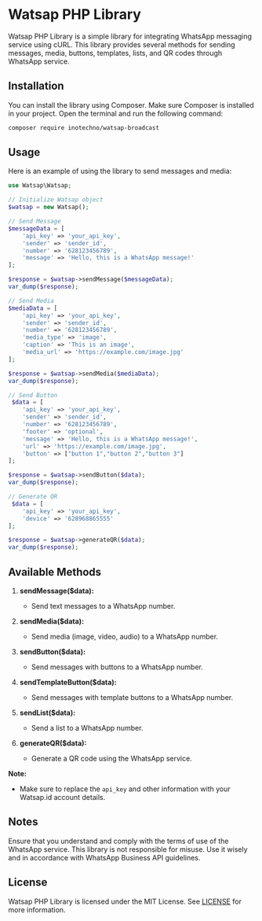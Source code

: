 # Watsap PHP Library

Watsap PHP Library is a simple library for integrating WhatsApp messaging service using cURL. This library provides several methods for sending messages, media, buttons, templates, lists, and QR codes through WhatsApp service.

## Installation

You can install the library using Composer. Make sure Composer is installed in your project. Open the terminal and run the following command:

```bash
composer require inotechno/watsap-broadcast
```

## Usage

Here is an example of using the library to send messages and media:

```php
use Watsap\Watsap;

// Initialize Watsap object
$watsap = new Watsap();

// Send Message
$messageData = [
    'api_key' => 'your_api_key',
    'sender' => 'sender_id',
    'number' => '628123456789',
    'message' => 'Hello, this is a WhatsApp message!'
];

$response = $watsap->sendMessage($messageData);
var_dump($response);

// Send Media
$mediaData = [
    'api_key' => 'your_api_key',
    'sender' => 'sender_id',
    'number' => '628123456789',
    'media_type' => 'image',
    'caption' => 'This is an image',
    'media_url' => 'https://example.com/image.jpg'
];

$response = $watsap->sendMedia($mediaData);
var_dump($response);

// Send Button
 $data = [
    'api_key' => 'your_api_key',
    'sender' => 'sender_id',
    'number' => '628123456789',
    'footer' => 'optional',
    'message' => 'Hello, this is a WhatsApp message!',
    'url' => 'https://example.com/image.jpg',
    'button' => ["button 1","button 2","button 3"]
];

$response = $watsap->sendButton($data);
var_dump($response);

// Generate QR
 $data = [
    'api_key' => 'your_api_key',
    'device' => '628968865555'
];

$response = $watsap->generateQR($data);
var_dump($response);
```

## Available Methods

1. **sendMessage($data):** 
    - Send text messages to a WhatsApp number.

2. **sendMedia($data):** 
    - Send media (image, video, audio) to a WhatsApp number.

3. **sendButton($data):** 
    - Send messages with buttons to a WhatsApp number.

4. **sendTemplateButton($data):** 
    - Send messages with template buttons to a WhatsApp number.

5. **sendList($data):** 
    - Send a list to a WhatsApp number.

6. **generateQR($data):** 
    - Generate a QR code using the WhatsApp service.

**Note:**
- Make sure to replace the `api_key` and other information with your Watsap.id account details.

## Notes

Ensure that you understand and comply with the terms of use of the WhatsApp service. This library is not responsible for misuse. Use it wisely and in accordance with WhatsApp Business API guidelines.

## License

Watsap PHP Library is licensed under the MIT License. See [LICENSE](LICENSE) for more information.


